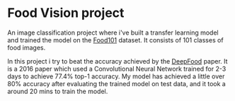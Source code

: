 # Food Vision project

An image classification project where i've built a transfer learning model and trained the model on the [Food101](https://www.kaggle.com/datasets/dansbecker/food-101) dataset. It consists of 101 classes of food images.

In this project i try to beat the accuracy achieved by the [DeepFood](https://www.researchgate.net/publication/304163308_DeepFood_Deep_Learning-Based_Food_Image_Recognition_for_Computer-Aided_Dietary_Assessment) paper. It is a 2016 paper which used a Convolutional Neural Network trained for 2-3 days to achieve 77.4% top-1 accuracy.
My model has achieved a little over 80% accuracy after evaluating the trained model on test data, and it took a around 20 mins to train the model.
